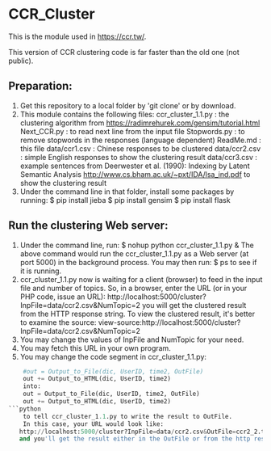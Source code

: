 # CCR_Cluster

This is the module used in https://ccr.tw/.

This version of CCR clustering code is far faster than the old one (not public).

## Preparation:
1. Get this repository to a local folder by 'git clone' or by download.
2. This module contains the following files:
    ccr_cluster_1.1.py : the clustering algorithm from 
                    https://radimrehurek.com/gensim/tutorial.html
    Next_CCR.py : to read next line from the input file
    Stopwords.py : to remove stopwords in the responses (language dependent)
    ReadMe.md : this file
    data/ccr1.csv : Chinese responses to be clustered
    data/ccr2.csv : simple English responses to show the clustering result
    data/ccr3.csv : example sentences from 
                    Deerwester et al. (1990): Indexing by Latent Semantic Analysis
                    http://www.cs.bham.ac.uk/~pxt/IDA/lsa_ind.pdf
                    to show the clustering result
3. Under the command line in that folder, install some packages by running:
   $ pip install jieba
   $ pip install gensim
   $ pip install flask

## Run the clustering Web server:
1. Under the command line, run:
   $ nohup python ccr_cluster_1.1.py &
   The above command would run the ccr_cluster_1.1.py as a Web server 
   (at port 5000) in the background process. You may then run:
   $ ps
   to see if it is running.
2. ccr_cluster_1.1.py now is waiting for a client (browser) to 
   feed in the input file and number of topics.
   So, in a browser, enter the URL (or in your PHP code, issue an URL):
   http://localhost:5000/cluster?InpFile=data/ccr2.csv&NumTopic=2
   you will get the clustered result from the HTTP response string.
   To view the clustered result, it's better to examine the source:
   view-source:http://localhost:5000/cluster?InpFile=data/ccr2.csv&NumTopic=2
3. You may change the values of InpFile and NumTopic for your need.
4. You may fetch this URL in your own program.
5. You may change the code segment in ccr_cluster_1.1.py:
```python
    #out = Output_to_File(dic, UserID, time2, OutFile)
    out += Output_to_HTML(dic, UserID, time2)
    into:
    out = Output_to_File(dic, UserID, time2, OutFile)
    out += Output_to_HTML(dic, UserID, time2)
```python
    to tell ccr_cluster_1.1.py to write the result to OutFile.
    In this case, your URL would look like:
   http://localhost:5000/cluster?InpFile=data/ccr2.csv&OutFile=ccr2_2.txt&NumTopic=2
   and you'll get the result either in the OutFile or from the http response.
